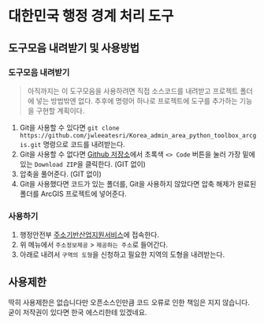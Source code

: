 # 대한민국 행정 경계 처리 도구

## 도구모음 내려받기 및 사용방법

### 도구모음 내려받기
> 아직까지는 이 도구모음을 사용하려면 직접 소스코드를 내려받고 프로젝트 폴더에 넣는 방법밖엔 없다. 추후에 명령어 하나로 프로젝트에 도구를 추가하는 기능을 구현할 계획이다.
1. Git을 사용할 수 있다면 `git clone https://github.com/jwleeatesri/Korea_admin_area_python_toolbox_arcgis.git` 명령으로 코드를 내려받는다.
2. Git을 사용할 수 없다면 [Github 저장소](https://github.com/jwleeatesri/Korea_admin_area_python_toolbox_arcgis.git)에서 초록색 `<> Code` 버튼을 눌러 가장 밑에 있는 `Download ZIP`을 클릭한다. (GIT 없이)
3. 압축을 풀어준다. (GIT 없이)
4. Git을 사용했다면 코드가 있는 폴더를, Git을 사용하지 않았다면 압축 해제가 완료된 폴더를 ArcGIS 프로젝트에 넣어준다.


### 사용하기
1. 행정안전부 [주소기반산업지원서비스](https://business.juso.go.kr/addrlink/main.do?cPath=99JM)에 접속한다.
2. 위 메뉴에서 `주소정보제공` > `제공하는 주소`로 들어간다.
3. 아래로 내려서 `구역의 도형`을 신청하고 필요한 지역의 도형을 내려받는다.


## 사용제한
딱히 사용제한은 없습니다만 오픈소스인만큼 코드 오류로 인한 책임은 지지 않습니다. 굳이 저작권이 있다면 한국 에스리한테 있겠네요.